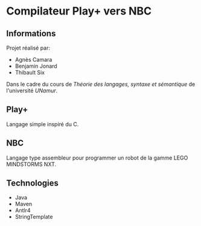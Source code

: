 # Compilateur Play+ vers NBC

## Informations
Projet réalisé par:
* Agnès Camara
* Benjamin Jonard
* Thibault Six

Dans le cadre du cours de *Théorie des langages, syntaxe et sémantique* de l'université *UNamur*.

## Play+
Langage simple inspiré du C.

## NBC
Langage type assembleur pour programmer un robot de la gamme LEGO MINDSTORMS NXT.

## Technologies
* Java
* Maven
* Antlr4
* StringTemplate
